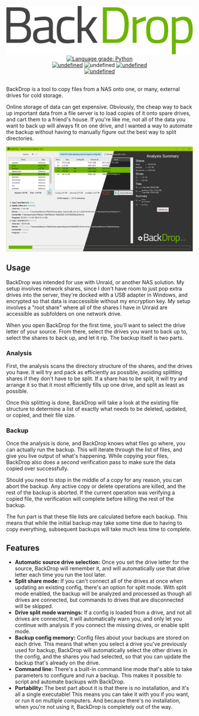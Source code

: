 <p align="center">
  <img alt="Logo" src="https://github.com/TechGeek01/BackDrop/raw/master/media/logo.png">
  <br />
  <a href="https://lgtm.com/projects/g/TechGeek01/BackDrop/context:python"><img alt="Language grade: Python" src="https://img.shields.io/lgtm/grade/python/g/TechGeek01/BackDrop.svg?logo=lgtm&logoWidth=18"/></a>
  <br />
  <a href="https://github.com/TechGeek01/BackDrop/releases/latest"><img alt="undefined" src="https://img.shields.io/github/v/release/TechGeek01/BackDrop"></a>
  <img alt="undefined" src="https://img.shields.io/github/downloads/TechGeek01/BackDrop/total" />
  <a href="https://github.com/TechGeek01/BackDrop/blob/master/LICENSE"><img alt="undefined" src="https://img.shields.io/github/license/TechGeek01/BackDrop"></a>
  <br />
  <a href="https://github.com/TechGeek01/BackDrop/releases/download/v2.1.1/backdrop.exe" target="_blank"><img alt="undefined" src="https://badgen.net/badge/Download/Windows/?color=blue&icon=windows&label"></a>
  <br /><br />
</p>

BackDrop is a tool to copy files from a NAS onto one, or many, external drives for cold storage.

Online storage of data can get expensive. Obviously, the cheap way to back up important data from a file server is to load copies of it onto spare drives, and cart them to a friend's house. If you're like me, not all of the data you want to back up will always fit on one drive, and I wanted a way to automate the backup without having to manually figure out the best way to split directories.

![BackDrop UI](https://raw.githubusercontent.com/TechGeek01/BackDrop/master/docs/img/showcase.png)

## Usage
BackDrop was intended for use with Unraid, or another NAS solution. My setup involves network shares, since I don't have room to just pop extra drives into the server, they're docked with a USB adapter in Windows, and encrypted so that data is inaccessible without my encryption key. My setup involves a "root share" where all of the shares I have in Unraid are accessible as subfolders on one network drive.

When you open BackDrop for the first time, you'll want to select the drive letter of your source. From there, select the drives you want to back up to, select the shares to back up, and let it rip. The backup itself is two parts.

### Analysis
First, the analysis scans the directory structure of the shares, and the drives you have. It will try and pack as efficiently as possible, avoiding splitting shares if they don't have to be split. If a share has to be split, it will try and arrange it so that it most efficiently fills up one drive, and split as least as possible.

Once this splitting is done, BackDrop will take a look at the existing file structure to determine a list of exactly what needs to be deleted, updated, or copied, and their file size.

### Backup
Once the analysis is done, and BackDrop knows what files go where, you can actually run the backup. This will iterate through the list of files, and give you live output of what's happening. While copying your files, BackDrop also does a second verification pass to make sure the data copied over successfully.

Should you need to stop in the middle of a copy for any reason, you can abort the backup. Any active copy or delete operations are killed, and the rest of the backup is aborted. If the current operation was verifying a copied file, the verification will complete before killing the rest of the backup.

The fun part is that these file lists are calculated before each backup. This means that while the initial backup may take some time due to having to copy everything, subsequent backups will take much less time to complete.

## Features
* **Automatic source drive selection:** Once you set the drive letter for the source, BackDrop will remember it, and will automatically use that drive letter each time you run the tool later.
* **Split share mode:** If you can't connect all of the drives at once when updating an existing config, there's an option for split mode. With split mode enabled, the backup will be analyzed and processed as though all drives are connected, but commands to drives that are disconnected will be skipped.
* **Drive split mode warnings:** If a config is loaded from a drive, and not all drives are connected, it will automatically warn you, and only let you continue with analysis if you connect the missing drives, or enable split mode.
* **Backup config memory:** Config files about your backups are stored on each drive. This means that when you select a drive you've previously used for backup, BackDrop will automatically select the other drives in the config, and the shares you had selected, so that you can update the backup that's already on the drive.
* **Command line:** There's a built-in command line mode that's able to take parameters to configure and run a backup. This makes it possible to script and automate backups with BackDrop.
* **Portability:** The best part about it is that there is no installation, and it's all a single executable! This means you can take it with you if you want, or run it on multiple computers. And because there's no installation, when you're not using it, BackDrop is completely out of the way.
